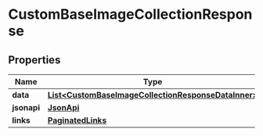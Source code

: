 

# CustomBaseImageCollectionResponse


## Properties

| Name | Type | Description | Notes |
|------------ | ------------- | ------------- | -------------|
|**data** | [**List&lt;CustomBaseImageCollectionResponseDataInner&gt;**](CustomBaseImageCollectionResponseDataInner.md) |  |  |
|**jsonapi** | [**JsonApi**](JsonApi.md) |  |  |
|**links** | [**PaginatedLinks**](PaginatedLinks.md) |  |  [optional] |



